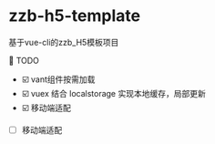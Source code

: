# zzb-h5-template

基于vue-cli的zzb_H5模板项目


🍞 TODO
- ☑️ vant组件按需加载
- ☑️ vuex 结合 localstorage 实现本地缓存，局部更新
- ☑️ 移动端适配
- [ ] 移动端适配
